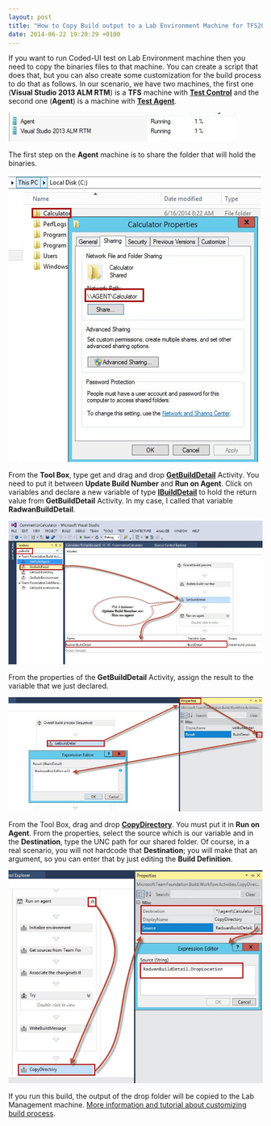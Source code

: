 ```yaml
---
layout: post
title: "How to Copy Build output to a Lab Environment Machine for TFS2013"
date: 2014-06-22 19:20:29 +0100
---
```


If you want to run Coded-UI test on Lab Environment machine then you need to copy the binaries files to that machine. You can create a script that does that, but you can also create some customization for the build process to do that as follows. In our scenario, we have two machines, the first one (**Visual Studio 2013 ALM RTM**) is a **TFS** machine with [**Test Control**](http://msdn.microsoft.com/en-us/library/hh546460.aspx "Setting Up Test Controllers in Lab Environments") and the second one (**Agent**) is a machine with **[Test Agent](http://msdn.microsoft.com/en-us/library/dd648127.aspx "Installing and Configuring Test Agents and Test Controllers")**.

![Machines](/assets/img/2014/06/machines.jpg)

The first step on the **Agent** machine is to share the folder that will hold the binaries.

![Sharing](/assets/img/2014/06/sharing.jpg)

From the **Tool Box**, type get and drag and drop [**GetBuildDetail**](http://msdn.microsoft.com/en-us/library/gg265783.aspx#Activity_GetBuildDetail "Get a reference to the IBuildDetail object (GetBuildDetail activity)") Activity. You need to put it between **Update Build Number** and **Run on Agent**. Click on variables and declare a new variable of type [**IBuildDetail**](http://msdn.microsoft.com/en-us/library/microsoft.teamfoundation.build.client.ibuilddetail.aspx "IBuildDetail Interface") to hold the return value from **GetBuildDetail** Activity. In my case, I called that variable **RadwanBuildDetail**.

![IBuildDetail-GetBuildDetail](/assets/img/2014/06/ibuilddetail-getbuilddetail1.jpg)

From the properties of the **GetBuildDetail** Activity, assign the result to the variable that we just declared.

![Assign BuildDetail variable](/assets/img/2014/06/assign-builddetail-variable.jpg)

From the Tool Box, drag and drop [**CopyDirectory**](http://msdn.microsoft.com/en-us/library/gg265783.aspx#Activity_CopyDirectory "Copy a directory (CopyDirectory activity)"). You must put it in **Run on Agent**. From the properties, select the source which is our variable and in the **Destination**, type the UNC path for our shared folder. Of course, in a real scenario, you will not hardcode that **Destination**; you will make that an argument, so you can enter that by just editing the **Build Definition**.

![CopyDirectory Activity](/assets/img/2014/06/copydirectory-activity.jpg)

If you run this build, the output of the drop folder will be copied to the Lab Management machine. [More information and tutorial about customizing build process](https://mohamedradwan-devops.github.io/posts/3-activities-part-1/ "Tutorial about customizing build process").
